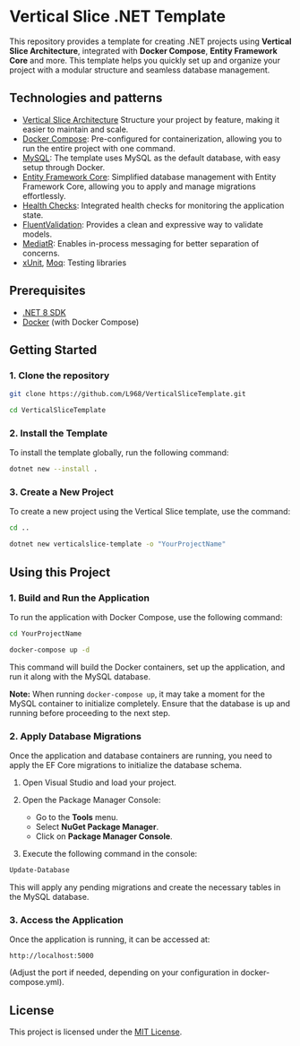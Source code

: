 # Vertical Slice .NET Template

This repository provides a template for creating .NET projects using **Vertical Slice Architecture**, integrated with **Docker Compose**, **Entity Framework Core** and more. This template helps you quickly set up and organize your project with a modular structure and seamless database management.

## Technologies and patterns

- [Vertical Slice Architecture](https://www.milanjovanovic.tech/blog/vertical-slice-architecture) Structure your project by feature, making it easier to maintain and scale.
- [Docker Compose](https://docs.docker.com/compose/): Pre-configured for containerization, allowing you to run the entire project with one command.
- [MySQL](https://www.mysql.com/): The template uses MySQL as the default database, with easy setup through Docker.
- [Entity Framework Core](https://docs.microsoft.com/en-us/ef/core/): Simplified database management with Entity Framework Core, allowing you to apply and manage migrations effortlessly.
- [Health Checks](https://www.nuget.org/packages/AspNetCore.HealthChecks.UI.Client): Integrated health checks for monitoring the application state.
- [FluentValidation](https://fluentvalidation.net/): Provides a clean and expressive way to validate models.
- [MediatR](https://github.com/jbogard/MediatR): Enables in-process messaging for better separation of concerns.
- [xUnit](https://xunit.net/), [Moq](https://github.com/moq): Testing libraries

## Prerequisites

- [.NET 8 SDK](https://dotnet.microsoft.com/download/dotnet/8.0)
- [Docker](https://www.docker.com/get-started) (with Docker Compose)

## Getting Started

### 1. Clone the repository

```bash
git clone https://github.com/L968/VerticalSliceTemplate.git

cd VerticalSliceTemplate
```

### 2. Install the Template

To install the template globally, run the following command:

```bash
dotnet new --install .
```

### 3. Create a New Project

To create a new project using the Vertical Slice template, use the command:

```bash
cd ..

dotnet new verticalslice-template -o "YourProjectName"
```

## Using this Project

### 1. Build and Run the Application

To run the application with Docker Compose, use the following command:

```bash
cd YourProjectName

docker-compose up -d
```

This command will build the Docker containers, set up the application, and run it along with the MySQL database.

**Note:** When running `docker-compose up`, it may take a moment for the MySQL container to initialize completely. Ensure that the database is up and running before proceeding to the next step.

### 2. Apply Database Migrations

Once the application and database containers are running, you need to apply the EF Core migrations to initialize the database schema.

1. Open Visual Studio and load your project.

2. Open the Package Manager Console:
   - Go to the **Tools** menu.
   - Select **NuGet Package Manager**.
   - Click on **Package Manager Console**.

3. Execute the following command in the console:
```bash
Update-Database
```

This will apply any pending migrations and create the necessary tables in the MySQL database.

### 3. Access the Application

Once the application is running, it can be accessed at:

```text
http://localhost:5000
```

(Adjust the port if needed, depending on your configuration in docker-compose.yml).

## License

This project is licensed under the [MIT License](LICENSE.txt).
